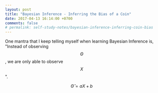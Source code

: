 ```yaml
---
layout: post
title: "Bayesian Inference - Inferring the Bias of a Coin"
date: 2017-04-13 16:14:00 +0700
comments: false
# permalink: self-study-notes/bayesian-inference-inferring-coin-bias
---
```


One mantra that I keep telling myself when learning Bayesian Inference is, "Instead of observing $$\Theta$$, we are only able to observe $$X$$".

$$ \widehat{\Theta} = aX + b $$